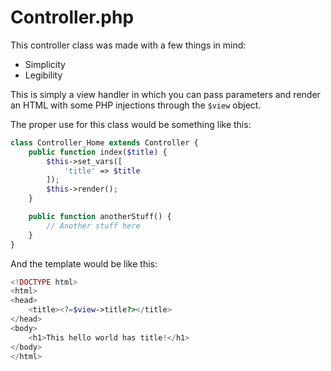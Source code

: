 Controller.php
===

This controller class was made with a few things in mind:
- Simplicity
- Legibility

This is simply a view handler in which you can pass parameters and render an HTML with some PHP injections through the
``` $view ``` object.

The proper use for this class would be something like this:

``` php
class Controller_Home extends Controller {
    public function index($title) {
        $this->set_vars([
            'title' => $title
        ]);
        $this->render();
    }

    public function anotherStuff() {
        // Another stuff here
    }
}
```

And the template would be like this:

``` php
<!DOCTYPE html>
<html>
<head>
    <title><?=$view->title?></title>
</head>
<body>
    <h1>This hello world has title!</h1>
</body>
</html>
```